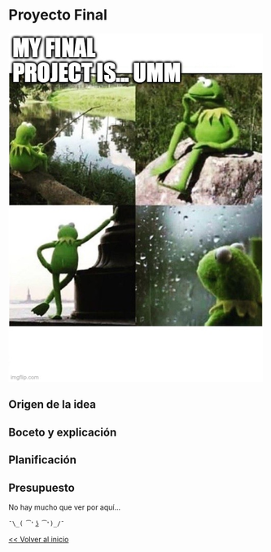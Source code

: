 # Proyecto Final

![](img/memes/thinking.jpg)

## Origen de la idea

## Boceto y explicación

## Planificación

## Presupuesto

No hay mucho que ver por aquí...

`¯\_( ͡❛ ͜ʖ ͡❛)_/¯ `

[<< Volver al inicio](index-es.md)  
